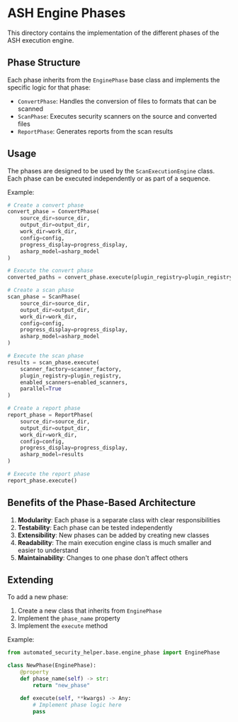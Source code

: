 # ASH Engine Phases

This directory contains the implementation of the different phases of the ASH execution engine.

## Phase Structure

Each phase inherits from the `EnginePhase` base class and implements the specific logic for that phase:

- `ConvertPhase`: Handles the conversion of files to formats that can be scanned
- `ScanPhase`: Executes security scanners on the source and converted files
- `ReportPhase`: Generates reports from the scan results

## Usage

The phases are designed to be used by the `ScanExecutionEngine` class. Each phase can be executed independently or as part of a sequence.

Example:

```python
# Create a convert phase
convert_phase = ConvertPhase(
    source_dir=source_dir,
    output_dir=output_dir,
    work_dir=work_dir,
    config=config,
    progress_display=progress_display,
    asharp_model=asharp_model
)

# Execute the convert phase
converted_paths = convert_phase.execute(plugin_registry=plugin_registry)

# Create a scan phase
scan_phase = ScanPhase(
    source_dir=source_dir,
    output_dir=output_dir,
    work_dir=work_dir,
    config=config,
    progress_display=progress_display,
    asharp_model=asharp_model
)

# Execute the scan phase
results = scan_phase.execute(
    scanner_factory=scanner_factory,
    plugin_registry=plugin_registry,
    enabled_scanners=enabled_scanners,
    parallel=True
)

# Create a report phase
report_phase = ReportPhase(
    source_dir=source_dir,
    output_dir=output_dir,
    work_dir=work_dir,
    config=config,
    progress_display=progress_display,
    asharp_model=results
)

# Execute the report phase
report_phase.execute()
```

## Benefits of the Phase-Based Architecture

1. **Modularity**: Each phase is a separate class with clear responsibilities
2. **Testability**: Each phase can be tested independently
3. **Extensibility**: New phases can be added by creating new classes
4. **Readability**: The main execution engine class is much smaller and easier to understand
5. **Maintainability**: Changes to one phase don't affect others

## Extending

To add a new phase:

1. Create a new class that inherits from `EnginePhase`
2. Implement the `phase_name` property
3. Implement the `execute` method

Example:

```python
from automated_security_helper.base.engine_phase import EnginePhase

class NewPhase(EnginePhase):
    @property
    def phase_name(self) -> str:
        return "new_phase"

    def execute(self, **kwargs) -> Any:
        # Implement phase logic here
        pass
```
